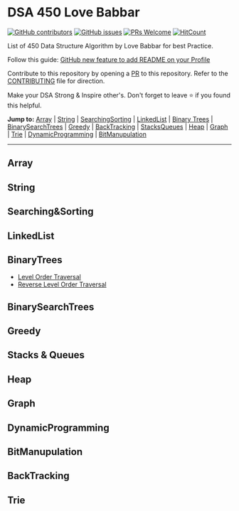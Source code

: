 # DSA 450 Love Babbar

[![GitHub contributors](https://img.shields.io/github/contributors/nouveau-riche/DSA-450-Love-Babbar)](https://github.com/nouveau-riche/DSA-450-Love-Babbar/graphs/contributors) [![GitHub issues](https://img.shields.io/github/issues/nouveau-riche/DSA-450-Love-Babbar)](https://github.com/nouveau-riche/DSA-450-Love-Babbar/issues) [![PRs Welcome](https://img.shields.io/badge/PRs-welcome-brightgreen.svg?style=flat-square)](https://github.com/coderjojo/creative-profile-readme/pulls) [![HitCount](https://views.whatilearened.today/views/github/nouveau-riche/DSA-450-Love-Babbar.svg)](https://github.com/nouveau-riche/DSA-450-Love-Babbar)

List of 450 Data Structure Algorithm by Love Babbar for best Practice.

Follow this guide: [GitHub new feature to add README on your Profile ](https://dev.to/nouveau-riche/github-new-feature-to-add-readme-on-your-profile-ggc)

Contribute to this repository by opening a [PR](./CONTRIBUTING.md) to this repository. Refer to the [CONTRIBUTING](./CONTRIBUTING.md) file for direction.

Make your DSA Strong & Inspire other's. Don't forget to leave :star: if you found this helpful.

**Jump to:** [Array](#array) | [String](#string) | [SearchingSorting](#searchingsorting) | [LinkedList](#linkedList) | [Binary Trees](#binarytrees) | [BinarySearchTrees](#binarysearchtrees) | [Greedy](#greedy) | [BackTracking](#backtracking) | [StacksQueues](#stacksqueues) | [Heap](#heap) | [Graph](#graph) | [Trie](#trie) | [DynamicProgramming](#dynamicprogramming) | [BitManupulation](#bitmanupulation)

---

## Array













## String










## Searching&Sorting






## LinkedList






## BinaryTrees

- [Level Order Traversal](https://github.com/nouveau-riche/DSA-450-Love-Babbar/blob/main/EXAMPLES/lever%20order%20traversal.cpp)
- [Reverse Level Order Traversal](https://github.com/nouveau-riche/DSA-450-Love-Babbar/blob/main/EXAMPLES/reverse%20level%20order.cpp)







## BinarySearchTrees







## Greedy


## Stacks & Queues





## Heap




## Graph




## DynamicProgramming




## BitManupulation






## BackTracking




## Trie





